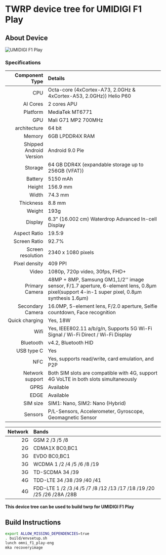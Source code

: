 # TWRP device tree for UMIDIGI F1 Play

## About Device

![UMIDIGI F1 Play](https://www.umidigi.com/new/Images/f1play/black.jpg)

### Specifications

Component Type | Details
-------:|:-------------------------
CPU     | Octa-core (4xCortex-A73, 2.0GHz & 4xCortex-A53, 2.0GHz)) Helio P60
AI Cores | 2 cores APU
Platform | MediaTek MT6771
GPU     | Mali G71 MP2 700MHz
architecture | 64 bit
Memory  | 6GB LPDDR4X RAM
Shipped Android Version | 	Android 9.0 Pie
Storage | 64 GB DDR4X (expandable storage up to 256GB (VFAT))
Battery | 5150 mAh
Height | 156.9 mm
Width | 74.3 mm
Thickness | 8.8 mm
Weight | 193g
Display | 6.3" (16.002 cm) Waterdrop Advanced In-cell Display
Aspect Ratio | 19.5:9
Screen Ratio | 92.7%
Screen resolution | 2340 x 1080 pixels
Pixel density | 409 PPI
Video | 1080p, 720p video, 30fps, FHD+
Primary Camera | 48MP + 8MP, Samsung GM1,1/2'' image sensor, F/1.7 aperture, 6-element lens, 0.8μm pixel(support 4-in-1 super pixel, 0.8μm synthesis 1.6μm)
Secondary Camera | 16.0MP, 5-element lens, F/2.0 aperture, Selfie countdown, Face recognition
Quick charging | Yes, 18W
Wifi | Yes, IEEE802.11 a/b/g/n, Supports 5G Wi-Fi Signal / Wi-Fi Direct / Wi-Fi Display
Bluetooth | v4.2, Bluetooth HID
USB type C | Yes
NFC | Yes, supports read/write, card emulation, and P2P
Network support | Both SIM slots are compatible with 4G, support 4G VoLTE in both slots simultaneously
GPRS | Available
EDGE | Available
SIM size | SIM1: Nano, SIM2: Nano (Hybrid)
Sensors | P/L-Sensors, Accelerometer, Gyroscope, Geomagnetic Sensor

Network | Bands
-------:|:-------------------------
2G | GSM 2 /3 /5 /8
2G | CDMA1X BC0,BC1
3G | EVDO BC0,BC1
3G | WCDMA 1 /2 /4 /5 /6 /8 /19
3G | TD-SCDMA 34 /39
4G | TDD-LTE 34 /38 /39 /40 /41
4G | FDD-LTE 1 /2 /3 /4 /5 /7 /8 /12 /13 /17 /18 /19 /20 /25 /26 /28A /28B

**This device tree can be used to build twrp for UMIDIGI F1 Play**


## Build Instructions
```sh
export ALLOW_MISSING_DEPENDENCIES=true
. build/envsetup.sh
lunch omni_f1_play-eng
mka recoveryimage
```
